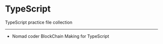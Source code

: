 # TypeScript
TypeScript practice file collection

--------------------------

- Nomad coder BlockChain Making for TypeScript
